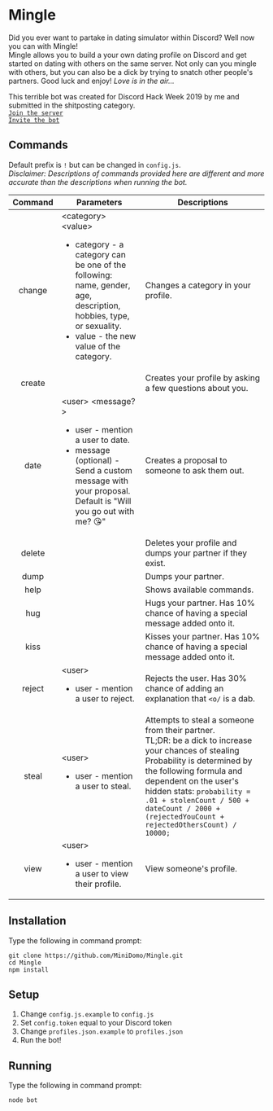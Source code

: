 # Mingle
Did you ever want to partake in dating simulator within Discord? Well now you can with Mingle!  
Mingle allows you to build a your own dating profile on Discord and get started on dating with others on the same server. Not only can you mingle with others, but you can also be a dick by trying to snatch other people's partners. Good luck and enjoy! *Love is in the air...*


This terrible bot was created for Discord Hack Week 2019 by me and submitted in the shitposting category.  
[`Join the server`](https://discord.gg/JPsw26j)  
[`Invite the bot`](https://discordapp.com/oauth2/authorize?client_id=594180000886816787&scope=bot&permissions=117824)

## Commands
Default prefix is `!` but can be changed in `config.js`.  
*Disclaimer: Descriptions of commands provided here are different and more accurate than the descriptions when running the bot.*  

| Command | Parameters | Descriptions|
| :---: | --- | --- |
| change  | \<category> \<value> <ul><li>category - a category can be one of the following: name, gender, age, description, hobbies, type, or sexuality.</li><li>value - the new value of the category. </li></ul> | Changes a category in your profile. |
| create  | | Creates your profile by asking a few questions about you. |
|  date   | \<user> \<message?>  <ul><li>user - mention a user to date. </li><li>message (optional) - Send a custom message with your proposal. Default is "Will you go out with me? 😘"</li></ul> | Creates a proposal to someone to ask them out. |
| delete  | | Deletes your profile and dumps your partner if they exist. |
|  dump   | | Dumps your partner. |
|  help   | | Shows available commands. |
|   hug   | | Hugs your partner. Has 10% chance of having a special message added onto it. |
|  kiss   | | Kisses your partner. Has 10% chance of having a special message added onto it. |
| reject  | \<user> <ul><li>user -  mention a user to reject.</li></ul> | Rejects the user. Has 30% chance of adding an explanation that `<o/` is a dab. |
|  steal  | \<user> <ul><li>user - mention a user to steal.</li></ul> | Attempts to steal a someone from their partner. <br> TL;DR: be a dick to increase your chances of stealing <br> Probability is determined by the following formula and dependent on the user's hidden stats: `probability = .01 + stolenCount / 500 + dateCount / 2000 + (rejectedYouCount + rejectedOthersCount) / 10000;` |
|  view   | \<user> <ul><li>user - mention a user to view their profile.</li></ul> | View someone's profile. |

## Installation
Type the following in command prompt:
```shell
git clone https://github.com/MiniDomo/Mingle.git
cd Mingle
npm install
```

## Setup
1. Change `config.js.example` to `config.js`
2. Set `config.token` equal to your Discord token
3. Change `profiles.json.example` to `profiles.json`
4. Run the bot!

## Running
Type the following in command prompt:
```shell
node bot
```